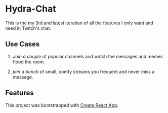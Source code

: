 # Hydra-Chat

This is the my 3rd and latest iteration of all the features I only want and need in Twitch's chat. 

## Use Cases

1. *Join a couple* of popular channels and watch the messages and memes flood the room.

2. *join a bunch* of small, comfy streams you frequent and never miss a message.

## Features

This project was bootstrapped with [Create React App](https://github.com/facebookincubator/create-react-app).
